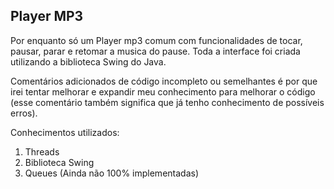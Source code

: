 ## Player MP3 

Por enquanto só um Player mp3 comum com funcionalidades de tocar, pausar, parar e retomar a musica do pause. Toda a interface foi criada utilizando a biblioteca Swing do Java.

Comentários adicionados de código incompleto ou semelhantes é por que irei tentar melhorar e expandir meu conhecimento para melhorar o código (esse comentário também significa que já tenho conhecimento de possíveis erros).

Conhecimentos utilizados:
1. Threads
2. Biblioteca Swing
3. Queues (Ainda não 100% implementadas)

